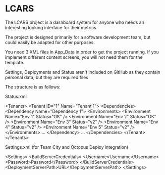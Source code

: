 # LCARS

The LCARS project is a dashboard system for anyone who needs an interesting looking interface for their metrics.

The project is designed primarily for a software development team, but could easily be adapted for other purposes.

You need 3 XML files in App_Data in order to get the project running. If you implement different content screens, you will not need them for the template.

Settings, Deployments and Status aren't included on GitHub as they contain personal data, but they are required files

The structure is as follows:

Status.xml

&lt;Tenants&gt;
  &lt;Tenant ID="1" Name="Tenant 1"&gt;
    &lt;Dependencies&gt;
      &lt;Dependency Name="Dependency 1"&gt;
        &lt;Environments&gt;
          &lt;Environment Name="Env 1" Status="OK" /&gt;
          &lt;Environment Name="Env 2" Status="OK" /&gt;
          &lt;Environment Name="Env 3" Status="v2" /&gt;
          &lt;Environment Name="Env 4" Status="v2" /&gt;
          &lt;Environment Name="Env 5" Status="v2" /&gt;
        &lt;/Environments&gt;
	...
      &lt;/Dependency&gt;
      ...
    &lt;/Dependencies&gt;
  &lt;/Tenant&gt;
&lt;/Tenants&gt;

Settings.xml (for Team City and Octopus Deploy integration)

&lt;Settings&gt;
  &lt;BuildServerCredentials&gt;
    &lt;Username&gt;Username&lt;/Username&gt;
    &lt;Password&gt;Password&lt;/Password&gt;
  &lt;/BuildServerCredentials&gt;
  &lt;DeploymentServerPath&gt;URL&lt;/DeploymentServerPath&gt;
&lt;/Settings&gt;
